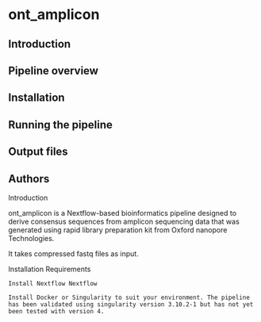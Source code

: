 # ont_amplicon
## Introduction
## Pipeline overview
## Installation
## Running the pipeline  
## Output files
## Authors



Introduction

ont_amplicon is a Nextflow-based bioinformatics pipeline designed to derive consensus sequences from amplicon sequencing data that was generated using rapid library preparation kit from Oxford nanopore Technologies. 

It takes compressed fastq files as input.


Installation
Requirements

    Install Nextflow Nextflow

    Install Docker or Singularity to suit your environment. The pipeline has been validated using singularity version 3.10.2-1 but has not yet been tested with version 4.

